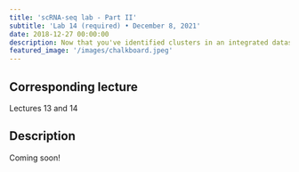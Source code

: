 ```yaml
---
title: 'scRNA-seq lab - Part II'
subtitle: 'Lab 14 (required) • December 8, 2021'
date: 2018-12-27 00:00:00
description: Now that you've identified clusters in an integrated dataset, we'll find cluster-specific genes and carry out functional enrichment analysis to understand what these genes might tell us about cell function.
featured_image: '/images/chalkboard.jpeg'
---
```


## Corresponding lecture

Lectures 13 and 14

## Description

Coming soon!